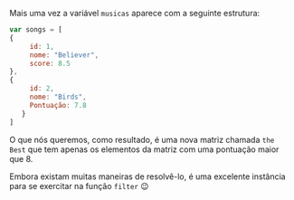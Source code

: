
Mais uma vez a variável `musicas` aparece com a seguinte estrutura:

``` javascript
var songs = [
{
     id: 1,
     nome: "Believer",
     score: 8.5
},
{
     id: 2,
     nome: "Birds",
     Pontuação: 7.8
   }
]
```


O que nós queremos, como resultado, é uma nova matriz chamada `the Best` que tem apenas os elementos da matriz com uma pontuação maior que 8.

Embora existam muitas maneiras de resolvê-lo, é uma excelente instância para se exercitar na função `filter` :wink: